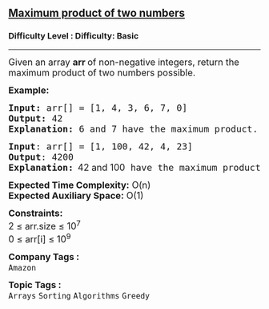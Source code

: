 <h2><a href="https://www.geeksforgeeks.org/problems/maximum-product-of-two-numbers2730/1?page=1&category=Arrays&sortBy=difficulty">Maximum product of two numbers</a></h2><h3>Difficulty Level : Difficulty: Basic</h3><hr><div class="problems_problem_content__Xm_eO"><p><span style="font-size: 18px;">Given an array <strong>a</strong><strong>rr </strong>of non-negative integers, return the maximum product of two numbers possible.</span></p>
<p><span style="font-size: 18px;"><strong>Example:</strong></span></p>
<pre><span style="font-size: 18px;"><strong>Input:</strong> arr[] = [1, 4, 3, 6, 7, 0] 
<strong>Output:</strong> 42<br><strong>Explanation: </strong>6 and 7 have the maximum product.</span></pre>
<pre><span style="font-size: 18px;"><strong>Input</strong>: arr[] = [1, 100, 42, 4, 23]
<strong>Output</strong>: 4200<br><strong>Explanation:</strong></span><strong style="font-size: 18px; font-family: -apple-system, BlinkMacSystemFont, 'Segoe UI', Roboto, Oxygen, Ubuntu, Cantarell, 'Open Sans', 'Helvetica Neue', sans-serif;">  </strong><span style="font-size: 18px; font-family: -apple-system, BlinkMacSystemFont, 'Segoe UI', Roboto, Oxygen, Ubuntu, Cantarell, 'Open Sans', 'Helvetica Neue', sans-serif;">42 and 100<span style="font-family: 'andale mono', monospace;"> have the maximum product</span>.</span></pre>
<p><span style="font-size: 18px;"><strong>Expected Time Complexity:</strong> O(n)<br><strong>Expected Auxiliary Space:</strong>&nbsp;O(1)</span></p>
<p><span style="font-size: 18px;"><strong>Constraints:</strong><br>2 ≤ arr.size ≤ 10<sup>7</sup><br>0 ≤ arr[i] ≤ 10<sup>9</sup></span></p></div><p><span style=font-size:18px><strong>Company Tags : </strong><br><code>Amazon</code>&nbsp;<br><p><span style=font-size:18px><strong>Topic Tags : </strong><br><code>Arrays</code>&nbsp;<code>Sorting</code>&nbsp;<code>Algorithms</code>&nbsp;<code>Greedy</code>&nbsp;